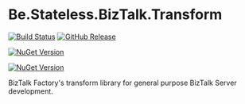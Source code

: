 ﻿# Be.Stateless.BizTalk.Transform

[![Build Status](https://dev.azure.com/icraftsoftware/be.stateless/_apis/build/status/Be.Stateless.BizTalk.Transform%20Manual%20Release?branchName=master)](https://dev.azure.com/icraftsoftware/be.stateless/_build/latest?definitionId=48&branchName=master)
[![GitHub Release](https://img.shields.io/github/v/release/icraftsoftware/Be.Stateless.BizTalk.Transform)](https://github.com/icraftsoftware/Be.Stateless.BizTalk.Transform/releases/latest)

[![NuGet Version](https://img.shields.io/nuget/v/Be.Stateless.BizTalk.Transform.Unit.svg?label=Be.Stateless.BizTalk.Transform.Unit%20nuget&style=flat)](https://www.nuget.org/packages/Be.Stateless.BizTalk.Transform.Unit/)

[![NuGet Version](https://img.shields.io/nuget/v/Be.Stateless.BizTalk.Transform.ExtensionObjects.svg?label=Be.Stateless.BizTalk.Transform.ExtensionObjects%20nuget&style=flat)](https://www.nuget.org/packages/Be.Stateless.BizTalk.Transform.ExtensionObjects/)

BizTalk Factory's transform library for general purpose BizTalk Server development.
